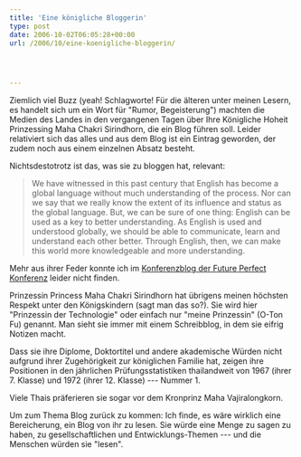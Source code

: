 ```yaml
---
title: 'Eine königliche Bloggerin'
type: post
date: 2006-10-02T06:05:28+00:00
url: /2006/10/eine-koenigliche-bloggerin/




---
```

Ziemlich viel Buzz (yeah! Schlagworte! Für die älteren unter meinen Lesern, es handelt sich um ein Wort für "Rumor, Begeisterung") machten die Medien des Landes in den vergangenen Tagen über Ihre Königliche Hoheit Prinzessing Maha Chakri Sirindhorn, die ein Blog führen soll. Leider relativiert sich das alles und aus dem Blog ist ein Eintrag geworden, der zudem noch aus einem einzelnen Absatz besteht.

Nichtsdestotrotz ist das, was sie zu bloggen hat, relevant:

> We have witnessed in this past century that English has become a global language without much understanding of the process. Nor can we say that we really know the extent of its influence and status as the global language. But, we can be sure of one thing: English can be used as a key to better understanding. As English is used and understood globally, we should be able to communicate, learn and understand each other better. Through English, then, we can make this world more knowledgeable and more understanding.

Mehr aus ihrer Feder konnte ich im [Konferenzblog der Future Perfect Konferenz][1] leider nicht finden.

Prinzessin Princess Maha Chakri Sirindhorn hat übrigens meinen höchsten Respekt unter den Königskindern (sagt man das so?). Sie wird hier "Prinzessin der Technologie" oder einfach nur "meine Prinzessin" (O-Ton Fu) genannt. Man sieht sie immer mit einem Schreibblog, in dem sie eifrig Notizen macht.

Dass sie ihre Diplome, Doktortitel und andere akademische Würden nicht aufgrund ihrer Zugehörigkeit zur königlichen Familie hat, zeigen ihre Positionen in den jährlichen Prüfungsstatistiken thailandweit von 1967 (ihrer 7. Klasse) und 1972 (ihrer 12. Klasse) --- Nummer 1.

Viele Thais präferieren sie sogar vor dem Kronprinz Maha Vajiralongkorn.

Um zum Thema Blog zurück zu kommen: Ich finde, es wäre wirklich eine Bereicherung, ein Blog von ihr zu lesen. Sie würde eine Menge zu sagen zu haben, zu gesellschaftlichen und Entwicklungs-Themen --- und die Menschen würden sie "lesen".

 [1]: http://access.britishcouncil.or.th/
